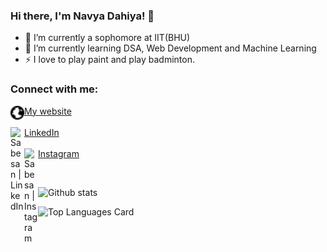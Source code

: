### Hi there, I'm Navya Dahiya! 👋

- 🔭 I’m currently a sophomore at IIT(BHU)
- 🌱 I’m currently learning DSA, Web Development and Machine Learning
- ⚡ I love to play paint and play badminton.

### Connect with me:

[My website<img align="left" alt="Sabesan" width="22px" src="https://raw.githubusercontent.com/iconic/open-iconic/master/svg/globe.svg" />](https://dahiya-code.github.io/portflio/)</br><br />
[LinkedIn<img align="left" alt="Sabesan | LinkedIn" width="22px" src="https://cdn.jsdelivr.net/npm/simple-icons@v3/icons/linkedin.svg" />](https://www.linkedin.com/in/navya-dahiya-1b27821b2/)<br /><br />
[Instagram<img align="left" alt="Sabesan | Instagram" width="22px" src="https://cdn.jsdelivr.net/npm/simple-icons@v3/icons/instagram.svg" />](https://www.instagram.com/__n.dahiya__/)

<br />

![Github stats](https://github-readme-stats.vercel.app/api?username=dahiya-code&theme=monokai&show_icons=true&count_private=true)

![Top Languages Card](https://github-readme-stats.vercel.app/api/top-langs/?username=dahiya-code&theme=monokai&layout=compact)
